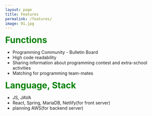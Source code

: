 ```yaml
---
layout: page
title: Features
permalink: /features/
image: 01.jpg
---
```



<span style = " font-size:2em;  color: green;">
<strong> Functions</strong>
</span>

- Programming Community - Bulletin Board
- High code readability
- Sharing information about programming contest and extra-school activities
- Matching for programming team-mates





<span style = " font-size:2em;  color: green;">
<strong>Language, Stack</strong>
</span>

- JS, JAVA
- React, Spring, MariaDB, Netlify(for front server)
- planning AWS(for backend server)

